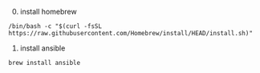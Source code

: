 0. install homebrew
```
/bin/bash -c "$(curl -fsSL https://raw.githubusercontent.com/Homebrew/install/HEAD/install.sh)"
```

1. install ansible
```
brew install ansible
```
